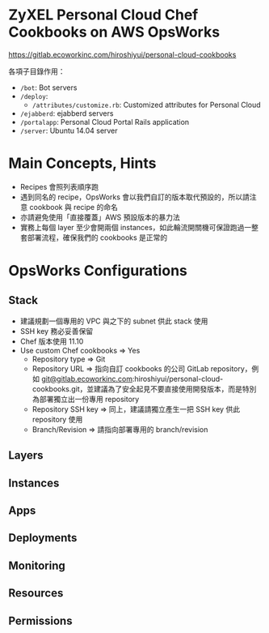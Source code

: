 # ZyXEL Personal Cloud Chef Cookbooks on AWS OpsWorks

https://gitlab.ecoworkinc.com/hiroshiyui/personal-cloud-cookbooks

各項子目錄作用：
* `/bot`: Bot servers
* `/deploy`:
  * `/attributes/customize.rb`: Customized attributes for Personal Cloud
* `/ejabberd`: ejabberd servers
* `/portalapp`: Personal Cloud Portal Rails application
* `/server`: Ubuntu 14.04 server

# Main Concepts, Hints

* Recipes 會照列表順序跑
* 遇到同名的 recipe，OpsWorks 會以我們自訂的版本取代預設的，所以請注意 cookbook 與 recipe 的命名
* 亦請避免使用「直接覆蓋」AWS 預設版本的暴力法
* 實務上每個 layer 至少會開兩個 instances，如此輪流開關機可保證跑過一整套部署流程，確保我們的 cookbooks 是正常的

# OpsWorks Configurations
## Stack
* 建議規劃一個專用的 VPC 與之下的 subnet 供此 stack 使用
* SSH key 務必妥善保留
* Chef 版本使用 11.10
* Use custom Chef cookbooks => Yes
  * Repository type => Git
  * Repository URL => 指向自訂 cookbooks 的公司 GitLab repository，例如 git@gitlab.ecoworkinc.com:hiroshiyui/personal-cloud-cookbooks.git，並建議為了安全起見不要直接使用開發版本，而是特別為部署獨立出一份專用 repository 
  * Repository SSH key => 同上，建議請獨立產生一把 SSH key 供此 repository 使用
  * Branch/Revision => 請指向部署專用的 branch/revision

## Layers
## Instances
## Apps
## Deployments
## Monitoring
## Resources
## Permissions
